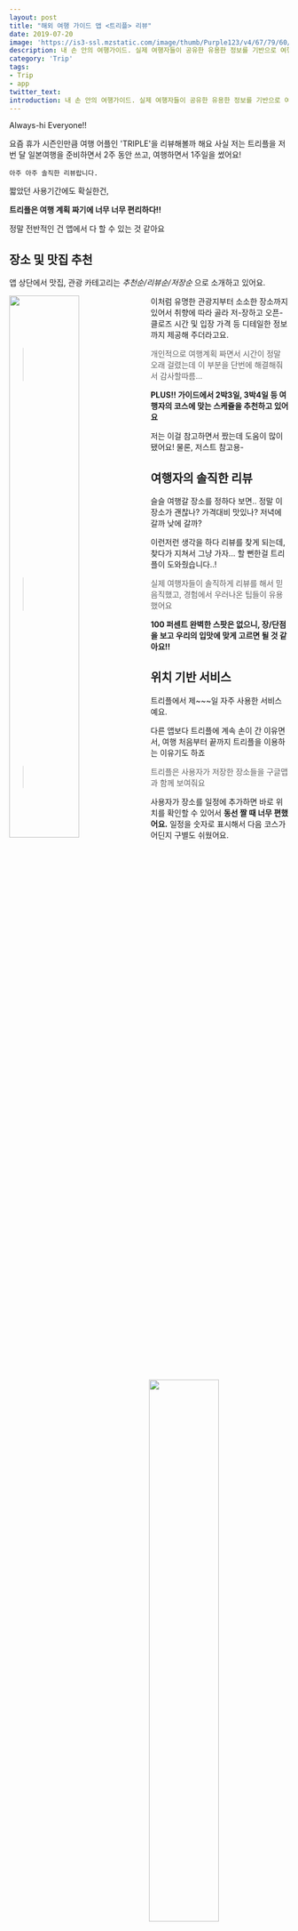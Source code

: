 ```yaml
---
layout: post
title: "해외 여행 가이드 앱 <트리플> 리뷰"
date: 2019-07-20 
image: 'https://is3-ssl.mzstatic.com/image/thumb/Purple123/v4/67/79/60/677960c1-4772-301f-0d35-27ed03f38a03/AppIcon-0-1x_U007emarketing-0-0-sRGB-85-220-0-7.png/1200x630wa.png'
description: 내 손 안의 여행가이드. 실제 여행자들이 공유한 유용한 정보를 기반으로 여행해보자.
category: 'Trip'
tags:
- Trip
- app
twitter_text: 
introduction: 내 손 안의 여행가이드. 실제 여행자들이 공유한 유용한 정보를 기반으로 여행해보자.
---
```



Always-hi Everyone!!

요즘 휴가 시즌인만큼 여행 어플인 'TRIPLE'을 리뷰해볼까 해요
사실 저는 트리플을 저번 달 일본여행을 준비하면서 2주 동안 쓰고, 여행하면서 1주일을 썼어요!

`아주 아주 솔직한 리뷰랍니다.`

짧았던 사용기간에도 확실한건,

**트리플은 여행 계획 짜기에 너무 너무 편리하다!!**

정말 전반적인 건 앱에서 다 할 수 있는 것 같아요


## 장소 및 맛집 추천

앱 상단에서 맛집, 관광 카테고리는 *추천순/리뷰순/저장순* 으로 소개하고 있어요.

<img src="https://drive.google.com/uc?id=1CQhgnE8iPBgHdc2S5d_65rsF06ImWjbU" width="50%" align="left">
<img src="https://drive.google.com/open?id=1_o65rIlYLfJ5jBwGZ3OPtSaMzthV21oj" width="50%" align="right">

이처럼 유명한 관광지부터 소소한 장소까지 있어서 취향에 따라 골라 저-장하고
오픈-클로즈 시간 및 입장 가격 등 디테일한 정보까지 제공해 주더라고요.

> 개인적으로 여행계획 짜면서 시간이 정말 오래 걸렸는데 이 부분을 단번에 해결해줘서 감사할따름...

**PLUS!! 가이드에서 2박3일, 3박4일 등 여행자의 코스에 맞는 스케쥴을 추천하고 있어요**

저는 이걸 참고하면서 짰는데 도움이 많이 됐어요! 물론, 저스트 참고용-

## 여행자의 솔직한 리뷰

슬슬 여행갈 장소를 정하다 보면.. 
정말 이 장소가 괜찮나? 가격대비 맛있나? 저녁에 갈까 낮에 갈까?

이런저런 생각을 하다 리뷰를 찾게 되는데, 찾다가 지쳐서 그냥 가자...
할 뻔한걸 트리플이 도와줬습니다..!

>실제 여행자들이 솔직하게 리뷰를 해서 믿음직했고,
경험에서 우러나온 팁들이 유용했어요


**100 퍼센트 완벽한 스팟은 없으니, 장/단점을 보고 우리의 입맛에 맞게 고르면 될 것 같아요!!**

## 위치 기반 서비스


트리플에서 제~~~일 자주 사용한 서비스예요.

다른 앱보다 트리플에 계속 손이 간 이유면서, 여행 처음부터 끝까지 트리플을 이용하는 이유기도 하죠 

> 트리플은 사용자가 저장한 장소들을 구글맵과 함께 보여줘요

<img src="https://drive.google.com/open?id=1Iu3Do1uT7AGRmG_kcn7Pi5fbvm-chtml" width="50%" align="left">
<img src="https://drive.google.com/open?id=1o4wduJ7U29Gud09AxZ12UWKcnTeW9VYS" width="50%" align="right">

사용자가 장소를 일정에 추가하면 바로 위치를  확인할 수 있어서 **동선 짤 때 너무 편했어요.**
일정을 숫자로 표시해서 다음 코스가 어딘지 구별도 쉬웠어요.

<img src="https://drive.google.com/open?id=1W6Fbj963nEdxQv2RdKbfTqn-G8GJoSGj" width="50%" align="center">

하단의 화살표 버튼을 누르면 구글맵이 켜지면서 이동거리/시간도 바로바로 체크
   
    `여행 전에 동선 짤 때, 여행 다니면서 가는 방법 찾을 때 항상 사용했어요.`


## 동행자와 공유

동행자와 여행을 공유하는 것만큼 중요한 게 있을까요?

저는 맛집을 맡고, 친구가 관광을 맡았었는데 각자 알아보고 합치기 번거로웠어요.

그러다 찾아보니....

> 트리플에서 친구 초대하기로 일정을 공유하는 기능이 있었어요.

<img src="https://drive.google.com/open?id=1uKHZLgxh18Er0BypSZltup13lkwQHQHU" width="50%">


일정 - 별표친부분에서 추가- 친구 초대 - 친구를 선택하면 끝

그렇다보니 한 명만 계획을 짜게 되는 불상사는 막을 수 있어서 좋았어요ㅎㅎㅎ




**'트리플은 쉽고 빠르게 변경하고 추가할 수 있다는 점이 변경사항이 많은 여행의 특징을 잘 잡아준 것 같아요'**



HTML defines a long list of available inline tags, a complete list of which can be found on the [Mozilla Developer Network](https://developer.mozilla.org/en-US/docs/Web/HTML/Element).



-----

Want to see something else added? <a href="https://github.com/poole/poole/issues/new">Open an issue.</a>










